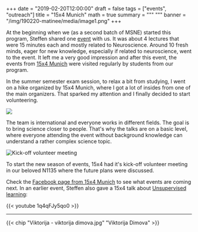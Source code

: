 +++
date = "2019-02-20T12:00:00"
draft = false
tags = ["events", "outreach"]
title = "15x4 Munich" 
math = true
summary = """
"""
banner = "/img/190220-matinee/media/image1.png"
+++


At the beginning when we (as a second batch of MSNE) started this program, Steffen shared one [event](https://www.facebook.com/events/2017645704916149/) with us.
It was about 4 lectures that were 15 minutes each and mostly related to Neuroscience.
Around 10 fresh minds, eager for new knowledge, especially if related to neuroscience, went to the event.
It left me a very good impression and after this event, the events from [15x4 Munich](https://www.facebook.com/15x4munich) were visited regularly by students from our program.

In the summer semester exam session, to relax a bit from studying, I went on a hike organized by 15x4 Munich, where I got a lot of insides from one of the main organizers.
That sparked my attention and I finally decided to start volunteering.

![](/img/190220-matinee/media/image2.png)

The team is international and everyone works in different fields. The goal is to bring science closer to people.
That's why the talks are on a basic level, where everyone attending the event without background knowledge can understand a rather complex science topic.

![Kick-off volunteer meeting](/img/190220-matinee/media/image3.png)

To start the new season of events, 15x4 had it's kick-off volunteer meeting in our beloved N1135 where the future plans were discussed.

Check the [Facebook page from 15x4 Munich](https://www.facebook.com/15x4munich) to see what events are coming next.
In an earlier event, Steffen also gave a 15x4 talk about [Unsupervised learning](https://www.youtube.com/watch?v=1q4qFJy5qo0):

{{< youtube 1q4qFJy5qo0 >}}

---
{{< chip "Viktorija - viktorija dimova.jpg" "Viktorija Dimova" >}}
